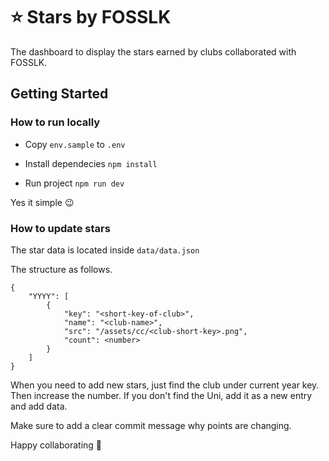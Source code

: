 # ⭐️ Stars by FOSSLK

The dashboard to display the stars earned by clubs collaborated with FOSSLK.

## Getting Started

### How to run locally

- Copy `env.sample` to `.env`

- Install dependecies `npm install`

- Run project `npm run dev`

Yes it simple 😉

### How to update stars

The star data is located inside `data/data.json`

The structure as follows.

```[json]
{
    "YYYY": [
        {
            "key": "<short-key-of-club>",
            "name": "<club-name>",
            "src": "/assets/cc/<club-short-key>.png",
            "count": <number>
        }
    ]
}
```

When you need to add new stars, just find the club under current year key. Then increase the number. If you don't find the Uni, add it as a new entry and add data.

Make sure to add a clear commit message why points are changing.


Happy collaborating 🎉